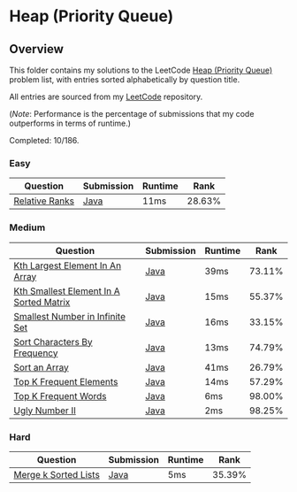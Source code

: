 # Heap (Priority Queue)

## Overview
This folder contains my solutions to the LeetCode [Heap (Priority Queue)](https://leetcode.com/problem-list/heap-priority-queue/) problem list,
with entries sorted alphabetically by question title.

All entries are sourced from my [LeetCode](https://github.com/shumarb/leetcode) repository.

(*Note*: Performance is the percentage of submissions that my code outperforms in terms of runtime.)

Completed: 10/186.
### Easy
| Question                                                                     | Submission                                                                                 | Runtime | Rank   |
|------------------------------------------------------------------------------|--------------------------------------------------------------------------------------------|---------|--------|
| [Relative Ranks](https://leetcode.com/problems/relative-ranks/description/)  | [Java](https://github.com/shumarb/leetcode/blob/main/submissions/java/RelativeRanks.java)  | 11ms    | 28.63% |

### Medium
| Question                                                                                                                         | Submission                                                                                                    | Runtime | Rank   |
|----------------------------------------------------------------------------------------------------------------------------------|---------------------------------------------------------------------------------------------------------------|---------|--------|
| [Kth Largest Element In An Array](https://leetcode.com/problems/kth-largest-element-in-an-array/description/)                    | [Java](https://github.com/shumarb/leetcode/blob/main/submissions/java/KthLargestElementInAnArray.java)        | 39ms    | 73.11% |
| [Kth Smallest Element In A Sorted Matrix](https://leetcode.com/problems/kth-smallest-element-in-a-sorted-matrix/description/)    | [Java](https://github.com/shumarb/leetcode/blob/main/submissions/java/KthSmallestElementInASortedMatrix.java) | 15ms    | 55.37% |
| [Smallest Number in Infinite Set](https://leetcode.com/problems/smallest-number-in-infinite-set/description/)                    | [Java](https://github.com/shumarb/leetcode/blob/main/submissions/java/SmallestInfiniteSet.java)               | 16ms    | 33.15% |
| [Sort Characters By Frequency](https://leetcode.com/problems/sort-characters-by-frequency/description/)                          | [Java](https://github.com/shumarb/leetcode/blob/main/submissions/java/SortCharactersByFrequency.java)         | 13ms    | 74.79% |
| [Sort an Array](https://leetcode.com/problems/sort-an-array/description/)                                                        | [Java](https://github.com/shumarb/leetcode/blob/main/submissions/java/SortAnArray.java)                       | 41ms    | 26.79% |
| [Top K Frequent Elements](https://leetcode.com/problems/top-k-frequent-elements/description/)                                    | [Java](https://github.com/shumarb/leetcode/blob/main/submissions/java/TopKFrequentElements.java)              | 14ms    | 57.29% |
| [Top K Frequent Words](https://leetcode.com/problems/top-k-frequent-words/description/)                                          | [Java](https://github.com/shumarb/leetcode/blob/main/submissions/java/TopKFrequentWords.java)                 | 6ms     | 98.00% | 
| [Ugly Number II](https://leetcode.com/problems/ugly-number-ii/description/)                                                      | [Java](https://github.com/shumarb/leetcode/blob/main/submissions/java/UglyNumberTwo.java)                     | 2ms     | 98.25% | 

### Hard
| Question                                                                                | Submission                                                                                    | Runtime | Rank   |
|-----------------------------------------------------------------------------------------|-----------------------------------------------------------------------------------------------|---------|--------|
| [Merge k Sorted Lists](https://leetcode.com/problems/merge-k-sorted-lists/description/) | [Java](https://github.com/shumarb/leetcode/blob/main/submissions/java/MergeKSortedLists.java) | 5ms     | 35.39% |
